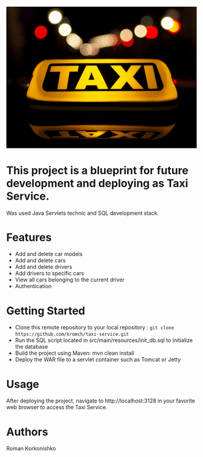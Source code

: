 ![alt text](https://raw.githubusercontent.com/kromch/taxi-service/master/TAXI.jpg)

# This project is a blueprint for future development and deploying as Taxi Service. 
Was used Java Servlets technic and SQL development stack.

# Features
- Add and delete car models
- Add and delete cars
- Add and delete drivers
- Add drivers to specific cars
- View all cars belonging to the current driver
- Authentication

# Getting Started
- Clone this remote repository to your local repository : `git clone https://github.com/kromch/taxi-service.git`
- Run the SQL script located in src/main/resources/init_db.sql to initialize the database
- Build the project using Maven: mvn clean install
- Deploy the WAR file to a servlet container such as Tomcat or Jetty

# Usage
After deploying the project, navigate to http://localhost:3128 in your favorite web browser to access the Taxi Service.

# Authors
Roman Korkonishko
